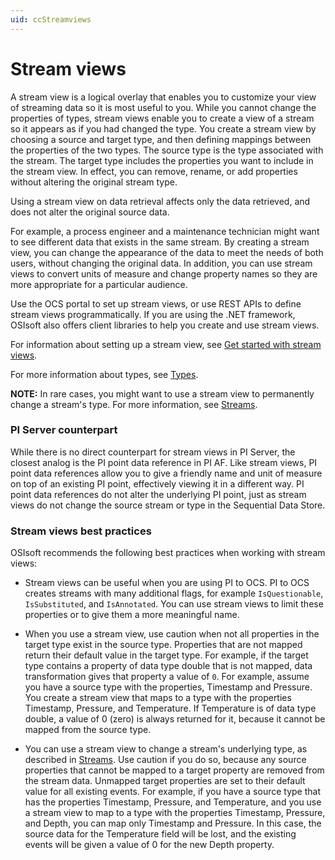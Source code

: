 ```yaml
---
uid: ccStreamviews
---
```


# Stream views

A stream view is a logical overlay that enables you to customize your view of streaming data so it is most useful to you. While you cannot change the properties of types, stream views enable you to create a view of a stream so it appears as if you had changed the type. You create a stream view by choosing a source and target type, and then defining mappings between the properties of the two types. The source type is the type associated with the stream. The target type includes the properties you want to include in the stream view. In effect, you can remove, rename, or add properties without altering the original stream type. 

Using a stream view on data retrieval affects only the data retrieved, and does not alter the original source data. 

For example, a process engineer and a maintenance technician might want to see different data that exists in the same stream. By creating a stream view, you can change the appearance of the data to meet the needs of both users, without changing the original data. In addition, you can use stream views to convert units of measure and change property names so they are more appropriate for a particular audience.

Use the OCS portal to set up stream views, or use REST APIs to define stream views programmatically. If you are using the .NET framework, OSIsoft also offers client libraries to help you create and use stream views.

For information about setting up a stream view, see [Get started with stream views](xref:gsStreamviews).

For more information about types, see [Types](xref:sdsTypes).

**NOTE:** In rare cases, you might want to use a stream view to permanently change a stream's type. For more information, see [Streams](xref:sdsStreams#update-stream-type).

### <a name="streamviews-pi-server"></a>PI Server counterpart

While there is no direct counterpart for stream views in PI Server, the closest analog is the PI point data reference in PI AF. Like stream views, PI point data references allow you to give a friendly name and unit of measure on top of an existing PI point, effectively viewing it in a different way. PI point data references do not alter the underlying PI point, just as stream views do not change the source stream or type in the Sequential Data Store.

### <a name="streamviews-bestpractices"></a>Stream views best practices

OSIsoft recommends the following best practices when working with stream views:

* Stream views can be useful when you are using PI to OCS. PI to OCS creates streams with many additional flags, for example `IsQuestionable`, `IsSubstituted`, and `IsAnnotated`. 
You can use stream views to limit these properties or to give them a more meaningful name.

* When you use a stream view, use caution when not all properties in the target type exist in the source type. Properties that are not mapped return their default value in the target type. For example, if the target type contains a property of data type double that is not mapped, data transformation gives that property a value of `0`.
For example, assume you have a source type with the properties, Timestamp and Pressure. You create a stream view that maps to a type with the properties Timestamp, Pressure, and Temperature. If Temperature is of data type double, a value of 0 (zero) is always returned for it, because it cannot be mapped from the source type. 

* You can use a stream view to change a stream's underlying type, as described in [Streams](xref:sdsStreams#update-stream-type). Use caution if you do so, because any source properties that cannot be mapped to a target property are removed from the stream data. Unmapped target properties are set to their default value for all existing events. For example, if you have a source type that has the properties Timestamp, Pressure, and Temperature, and you use a stream view to map to a type with the properties Timestamp, Pressure, and Depth, you can map only Timestamp and Pressure. In this case, the source data for the Temperature field will be lost, and the existing events will be given a value of 0 for the new Depth property.
